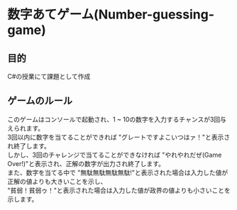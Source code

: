 # 数字あてゲーム(Number-guessing-game)

## 目的
C#の授業にて課題として作成

## ゲームのルール

このゲームはコンソールで起動され、1 ~ 10の数字を入力するチャンスが3回与えられます。<br>
3回以内に数字を当てることができれば "グレートですよこいつはァ！"と表示され終了します。<br>
しかし、3回のチャレンジで当てることができなければ "やれやれだぜ(Game Over!)"と表示され、正解の数字が出力され終了します。<br>
また、数字を当てる中で "無駄無駄無駄無駄!"と表示された場合は入力した値が正解の値よりも大きいことを示し、<br>
"貧弱！貧弱ゥ！"と表示された場合は入力した値が政界の値よりも小さいことを示します。
